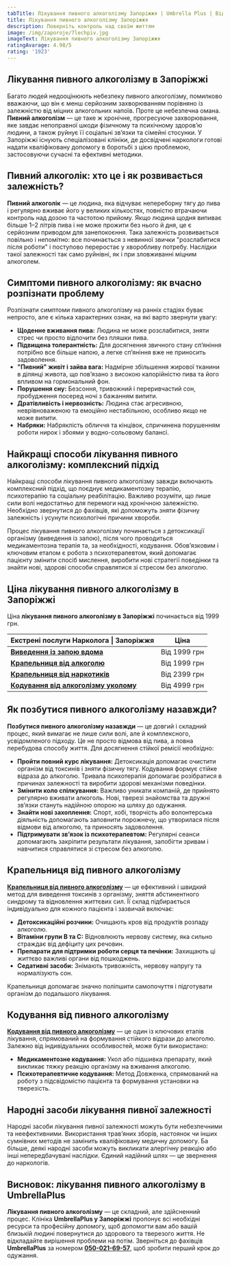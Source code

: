 ```yaml
---
tabTitle: Лікування пивного алкоголізму Запоріжжя | Umbrella Plus | Від 1999 грн
title: Лікування пивного алкоголізму Запоріжжя
description: Поверніть контроль над своїм життям
image: /img/zaporoje/7lechpiv.jpg
imageText: Лікування пивного алкоголізму Запоріжжя
ratingAvarage: 4.98/5
rating: '1923'
---
```


## Лікування пивного алкоголізму в Запоріжжі

Багато людей недооцінюють небезпеку пивного алкоголізму, помилково вважаючи, що він є менш серйозним захворюванням порівняно із залежністю від міцних алкогольних напоїв. Проте це небезпечна омана. **Пивний алкоголізм** — це таке ж хронічне, прогресуюче захворювання, яке завдає непоправної шкоди фізичному та психічному здоров’ю людини, а також руйнує її соціальні зв’язки та сімейні стосунки. У Запоріжжі існують спеціалізовані клініки, де досвідчені наркологи готові надати кваліфіковану допомогу в боротьбі з цією проблемою, застосовуючи сучасні та ефективні методики.

## Пивний алкоголік: хто це і як розвивається залежність?

**Пивний алкоголік** — це людина, яка відчуває непереборну тягу до пива і регулярно вживає його у великих кількостях, повністю втрачаючи контроль над дозою та частотою прийому. Якщо людина щодня випиває більше 1–2 літрів пива і не може прожити без нього й дня, це є серйозним приводом для занепокоєння. Така залежність розвивається повільно і непомітно: все починається з невинної звички "розслабитися після роботи" і поступово переростає у хворобливу потребу. Наслідки такої залежності так само руйнівні, як і при зловживанні міцним алкоголем.

## Симптоми пивного алкоголізму: як вчасно розпізнати проблему

Розпізнати симптоми пивного алкоголізму на ранніх стадіях буває непросто, але є кілька характерних ознак, на які варто звернути увагу:

* **Щоденне вживання пива:** Людина не може розслабитися, зняти стрес чи просто відпочити без пляшки пива.
* **Підвищена толерантність:** Для досягнення звичного стану сп’яніння потрібно все більше напою, а легке сп’яніння вже не приносить задоволення.
* **"Пивний" живіт і зайва вага:** Надмірне збільшення жирової тканини в ділянці живота, що пов’язано з високою калорійністю пива та його впливом на гормональний фон.
* **Порушення сну:** Безсоння, тривожний і переривчастий сон, пробудження посеред ночі з бажанням випити.
* **Дратівливість і нервозність:** Людина стає агресивною, неврівноваженою та емоційно нестабільною, особливо якщо не може випити.
* **Набряки:** Набряклість обличчя та кінцівок, спричинена порушенням роботи нирок і збоями у водно-сольовому балансі.

## Найкращі способи лікування пивного алкоголізму: комплексний підхід

Найкращі способи лікування пивного алкоголізму завжди включають комплексний підхід, що поєднує медикаментозну терапію, психотерапію та соціальну реабілітацію. Важливо розуміти, що лише сили волі недостатньо для перемоги над хронічною залежністю. Необхідно звернутися до фахівців, які допоможуть зняти фізичну залежність і усунути психологічні причини хвороби.

Процес лікування пивного алкоголізму починається з детоксикації організму (виведення із запою), після чого проводиться медикаментозна терапія та, за необхідності, кодування. Обов’язковим і ключовим етапом є робота з психотерапевтом, який допомагає пацієнту змінити спосіб мислення, виробити нові стратегії поведінки та знайти нові, здорові способи справлятися зі стресом без алкоголю.

## Ціна лікування пивного алкоголізму в Запоріжжі

Ціна **лікування пивного алкоголізму в Запоріжжі** починається від 1999 грн.

| Екстрені послуги Нарколога \| Запоріжжя                                                                    | Ціна         |
| ---------------------------------------------------------------------------------------------------------- | ------------ |
| **[Виведення із запою вдома](Vivod-iz-zapoia-na-domy-zaporozhye-ua)**                                      | Від 1999 грн |
| **[Крапельниця від алкоголю](Kapelnica_ot_alkogola_na_domy_zaporozhye-ua)**                                | Від 1999 грн |
| **[Крапельниця від наркотиків](https://umbrella-plus.com.ua/uk/zaporozie/kapelnica-ot-narkotikov-zp-ua/)** | Від 2399 грн |
| **[Кодування від алкоголізму уколому](https://umbrella-plus.com.ua/uk/zaporozie/kod-ot-alkogolia-zp_ua/)** | Від 4999 грн |

## Як позбутися пивного алкоголізму назавжди?

**Позбутися пивного алкоголізму назавжди** — це довгий і складний процес, який вимагає не лише сили волі, але й комплексного, усвідомленого підходу. Це не просто відмова від пива, а повна перебудова способу життя. Для досягнення стійкої ремісії необхідно:

* **Пройти повний курс лікування:** Детоксикація допомагає очистити організм від токсинів і зняти фізичну тягу. Кодування формує стійке відраза до алкоголю. Тривала психотерапія допомагає розібратися в причинах залежності та виробити здорові механізми поведінки.
* **Змінити коло спілкування:** Важливо уникати компаній, де прийнято регулярно вживати алкоголь. Нові, тверезі знайомства та дружні зв’язки стануть надійною опорою на шляху до одужання.
* **Знайти нові захоплення:** Спорт, хобі, творчість або волонтерська діяльність допомагають заповнити порожнечу, що утворилася після відмови від алкоголю, та приносять задоволення.
* **Підтримувати зв’язок із психотерапевтом:** Регулярні сеанси допомагають закріпити результати лікування, запобігти зривам і навчитися справлятися зі стресом без алкоголю.

## Крапельниця від пивного алкоголізму

**[Крапельниця від пивного алкоголізму](https://umbrella-plus.com.ua/uk/zaporozie/kapelnica_ot_alkogola_zaporozhye-ua/)** — це ефективний і швидкий метод для виведення токсинів з організму, зняття абстинентного синдрому та відновлення життєвих сил. Її склад підбирається індивідуально для кожного пацієнта і зазвичай включає:

* **Детоксикаційні розчини:** Очищають кров від продуктів розпаду алкоголю.
* **Вітаміни групи B та C:** Відновлюють нервову систему, яка сильно страждає від дефіциту цих речовин.
* **Препарати для підтримки роботи серця та печінки:** Захищають ці життєво важливі органи від пошкоджень.
* **Седативні засоби:** Знімають тривожність, нервову напругу та нормалізують сон.

Крапельниця допомагає значно поліпшити самопочуття і підготувати організм до подальшого лікування.

## Кодування від пивного алкоголізму

**[Кодування від пивного алкоголізму](https://umbrella-plus.com.ua/uk/zaporozie/kod-ot-alkogolia-disulfiram-zp/)** — це один із ключових етапів лікування, спрямований на формування стійкого відрази до алкоголю. Залежно від індивідуальних особливостей, може бути використано:

* **Медикаментозне кодування:** Укол або підшивка препарату, який викликає тяжку реакцію організму на вживання алкоголю.
* **Психотерапевтичне кодування:** Метод Довженка, спрямований на роботу з підсвідомістю пацієнта та формування установки на тверезість.

## Народні засоби лікування пивної залежності

Народні засоби лікування пивної залежності можуть бути небезпечними та неефективними. Використання трав’яних зборів, настоянок чи інших сумнівних методів не замінить кваліфіковану медичну допомогу. Ба більше, деякі народні засоби можуть викликати алергічну реакцію або інші непередбачувані наслідки. Єдиний надійний шлях — це звернення до наркологів.

## Висновок: лікування пивного алкоголізму в UmbrellaPlus

**Лікування пивного алкоголізму** — це складний, але здійсненний процес. Клініка **UmbrellaPlus у Запоріжжі** пропонує всі необхідні ресурси та професійну допомогу, щоб допомогти вам або вашій близькій людині повернутися до здорового та тверезого життя. Не відкладайте вирішення проблеми на потім. Зверніться до фахівців **UmbrellaPlus** за номером **[050-021-69-57](tel:0500216957)**, щоб зробити перший крок до одужання.
